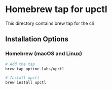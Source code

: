 # Homebrew tap for upctl

This directory contains brew tap for the cli

## Installation Options

### Homebrew (macOS and Linux)

```bash
# Add the tap
brew tap uptime-labs/upctl

# Install upctl
brew install upctl
```
